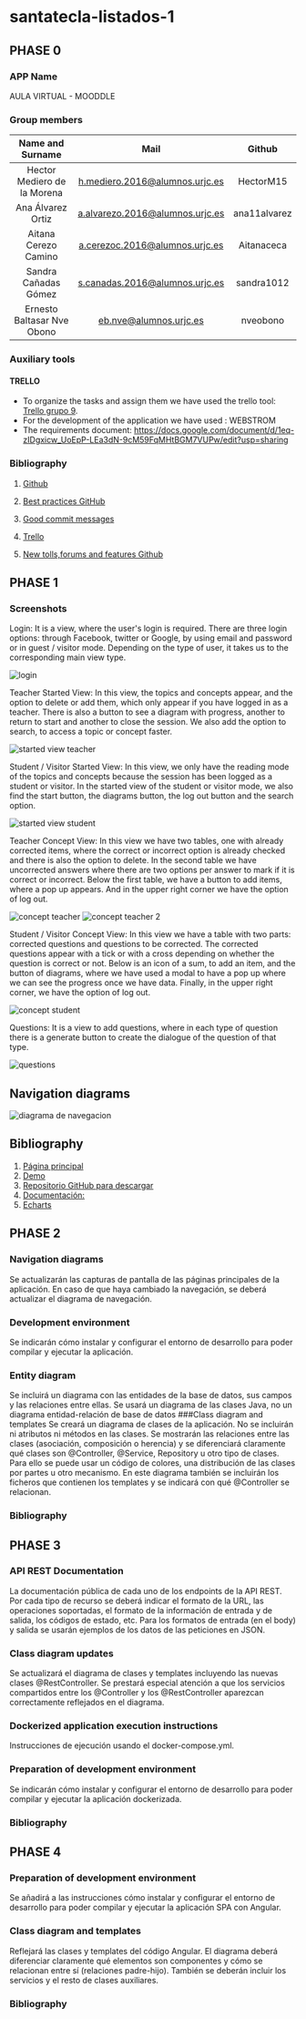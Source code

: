 # santatecla-listados-1
## PHASE 0

### APP Name
AULA VIRTUAL - MOODDLE

### Group members

| Name and Surname     |Mail		   | Github        |
|:--------------------:|:-----------:|:--------------:|
| Hector Mediero de la Morena| h.mediero.2016@alumnos.urjc.es | HectorM15|
| Ana Álvarez Ortiz| a.alvarezo.2016@alumnos.urjc.es   | ana11alvarez   |
| Aitana Cerezo Camino  | a.cerezoc.2016@alumnos.urjc.es|Aitanaceca    |
| Sandra Cañadas Gómez | s.canadas.2016@alumnos.urjc.es    |   sandra1012     |
| Ernesto Baltasar Nve Obono | eb.nve@alumnos.urjc.es    |   nveobono     |

### Auxiliary tools
#### TRELLO
* To organize the tasks and assign them we have used the trello tool:
 [Trello grupo 9](https://trello.com/b/kwE4oDnN/grupo10-daw).
* For the development of the application we have used : WEBSTROM
* The requirements document: https://docs.google.com/document/d/1eq-zIDgxicw_UoEpP-LEa3dN-9cM59FqMHtBGM7VUPw/edit?usp=sharing


### Bibliography

1. [Github](https://github.com)

2. [Best practices GitHub](https://github.com/trein/dev-best-practices/wiki/Git-Commit-Best-Practices)

3. [Good commit messages](https://github.com/erlang/otp/wiki/writing-good-commit-messages)

4. [Trello](https://trello.com)

5. [New tolls,forums and features Github](https://github.com/blog/2256-a-whole-new-github-universe-announcing-new-tools-forums-and-features)

## PHASE 1
### Screenshots

Login: It is a view, where the user's login is required. There are three login options: through Facebook, twitter or Google, by using email and password or in guest / visitor mode. Depending on the type of user, it takes us to the corresponding main view type.

![login](https://user-images.githubusercontent.com/43374601/52230735-7398d480-28b8-11e9-8590-f9adfdcc4a20.png)

Teacher Started View: In this view, the topics and concepts appear, and the option to delete or add them, which only appear if you have logged in as a teacher. There is also a button to see a diagram with progress, another to return to start and another to close the session. We also add the option to search, to access a topic or concept faster.

![started view teacher](https://user-images.githubusercontent.com/43374601/52230739-74316b00-28b8-11e9-88d6-fd4172591725.jpeg)

Student / Visitor Started View: In this view, we only have the reading mode of the topics and concepts because the session has been logged as a student or visitor. In the started view of the student or visitor mode, we also find the start button, the diagrams button, the log out button and the search option.

![started view student](https://user-images.githubusercontent.com/43374601/52230738-74316b00-28b8-11e9-973d-a311afc0213f.jpeg)

Teacher Concept View: In this view we have two tables, one with already corrected items, where the correct or incorrect option is already checked and there is also the option to delete. In the second table we have uncorrected answers where there are two options per answer to mark if it is correct or incorrect. Below the first table, we have a button to add items, where a pop up appears. And in the upper right corner we have the option of log out.

![concept teacher](https://user-images.githubusercontent.com/43374601/52182541-76cf8a00-27fe-11e9-8787-7a096d00e4ce.png)
![concept teacher 2](https://user-images.githubusercontent.com/43374601/52182542-7a631100-27fe-11e9-8198-3d5305f27f13.png)

Student / Visitor Concept View: In this view we have a table with two parts: corrected questions and questions to be corrected. The corrected questions appear with a tick or with a cross depending on whether the question is correct or not. Below is an icon of a sum, to add an item, and the button of diagrams, where we have used a modal to have a pop up where we can see the progress once we have data. Finally, in the upper right corner, we have the option of log out.

![concept student](https://user-images.githubusercontent.com/43374601/52182546-7cc56b00-27fe-11e9-9dbd-a3468ad1c9f1.png)

Questions: It is a view to add questions, where in each type of question there is a generate button to create the dialogue of the question of that type.

![questions](https://user-images.githubusercontent.com/43374601/52182549-7fc05b80-27fe-11e9-9697-4bb71a6574d5.png)

## Navigation diagrams

![diagrama de navegacion](https://user-images.githubusercontent.com/43374601/52230742-772c5b80-28b8-11e9-94e1-6429b913092a.jpeg)

## Bibliography
1. [Página principal]( https://www.creative-tim.com/product/material-dashboard)
2. [Demo](https://demos.creative-tim.com/material-dashboard/examples/dashboard.html)
3. [Repositorio GitHub para descargar](https://github.com/creativetimofficial/material-dashboard)
4. [Documentación:](https://demos.creative-tim.com/material-dashboard/docs/2.1/components/breadcrumb.html)
5. [Echarts](https://ecomfe.github.io/echarts-doc/public/en/index.html)

## PHASE 2
### Navigation diagrams
Se actualizarán las capturas de pantalla de las páginas principales de la aplicación. En caso de que haya cambiado la navegación, se deberá actualizar el diagrama de navegación.
### Development environment
Se indicarán cómo instalar y configurar el entorno de desarrollo para poder compilar y ejecutar la aplicación.
### Entity diagram
Se incluirá un diagrama con las entidades de la base de datos, sus campos y las relaciones entre ellas. Se usará un diagrama de las clases Java, no un diagrama entidad-relación de base de datos
###Class diagram and templates
 Se creará un diagrama de clases de la aplicación. No se incluirán ni atributos ni métodos en las clases. Se mostrarán las relaciones entre las clases (asociación, composición o herencia) y se diferenciará claramente qué clases son @Controller, @Service, Repository u otro tipo de clases. Para ello se puede usar un código de colores, una distribución de las clases por partes u otro mecanismo. En este diagrama también se incluirán los ficheros que contienen los templates y se indicará con qué @Controller se relacionan.
### Bibliography

## PHASE 3
### API REST Documentation
 La documentación pública de cada uno de los endpoints de la API REST. Por cada tipo de recurso se deberá indicar el formato de la URL, las operaciones soportadas, el formato de la información de entrada y de salida, los códigos de estado, etc. Para los formatos de entrada (en el body) y salida se usarán ejemplos de los datos de las peticiones en JSON.
### Class diagram updates
Se actualizará el diagrama de clases y templates incluyendo las nuevas clases @RestController. Se prestará especial atención a que los servicios compartidos entre los @Controller y los @RestController aparezcan correctamente reflejados en el diagrama.

### Dockerized application execution instructions
Instrucciones de ejecución usando el docker-compose.yml.

### Preparation of development environment
Se indicarán cómo instalar y configurar el entorno de desarrollo para poder compilar y ejecutar la aplicación dockerizada.

### Bibliography

## PHASE 4
### Preparation of development environment
 Se añadirá a las instrucciones cómo instalar y configurar el entorno de desarrollo para poder compilar y ejecutar la aplicación SPA con Angular.
### Class diagram and templates
 Reflejará las clases y templates del código Angular. El diagrama deberá diferenciar claramente qué elementos son componentes y cómo se relacionan entre sí (relaciones padre-hijo). También se deberán incluir los servicios y el resto de clases auxiliares.
### Bibliography
